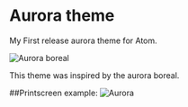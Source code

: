 # Aurora theme
My First release aurora theme for Atom.

![Aurora boreal](https://itamarjr.github.io/assets/img/themes/aurora/aurora.jpg)

This theme was inspired by the aurora boreal.

##Printscreen example:
![Aurora](https://itamarjr.github.io/assets/img/themes/aurora/printscreen.png)
